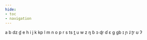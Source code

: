 ```yaml
---
hide:
- toc
- navigation
---
```

a
b
dz
d̪
e
h
i
j
k
kp
l
m
n
o
p
r
s
ts
t̪
u
w
z
ŋ
ɓ
ɔ
ɖr
ɗ
ɛ
ɡ
ɡb
ɪ
ɲ
ɺ
ʈr
ʊ
ʔ
